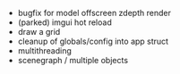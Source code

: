 - bugfix for model offscreen zdepth render
- (parked) imgui hot reload
- draw a grid
- cleanup of globals/config into app struct
- multithreading
- scenegraph / multiple objects
